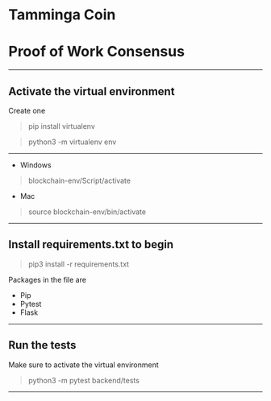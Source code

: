 # Tamminga Coin
# Proof of Work Consensus
----
**Activate the virtual environment**
----
Create one
>pip install virtualenv

>python3 -m virtualenv env

----
- Windows
> blockchain-env/Script/activate

- Mac
> source blockchain-env/bin/activate

----
**Install requirements.txt to begin**
----
> pip3 install -r requirements.txt

Packages in the file are
- Pip
- Pytest
- Flask

----
**Run the tests**
----

Make sure to activate the virtual environment

>python3 -m pytest backend/tests

----
